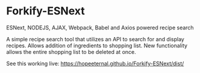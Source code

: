 # Forkify-ESNext
ESNext, NODEJS, AJAX, Webpack, Babel and Axios powered recipe search

A simple recipe search tool that utilizes an API to search for and display recipes. Allows addition of ingredients to shopping list. New functionality allows the entire shopping list to be deleted at once.

See this working live: https://hopeeternal.github.io/Forkify-ESNext/dist/
